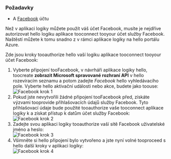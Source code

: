 ### <a name="prerequisites"></a>Požadavky
* A [Facebook](https://www.facebook.com/) účtu 

Než v aplikaci logiky můžete použít váš účet Facebook, musíte je nejdříve autorizovat hello logiku aplikace tooconnect tooyour účet služby Facebook. Naštěstí můžete k tomu snadno z v rámci aplikace logiky na hello portálu Azure. 

Zde jsou kroky tooauthorize hello vaší logiku aplikace tooconnect tooyour účet Facebook:

1. Vyberte připojení tooFacebook, v návrháři aplikace logiky hello, toocreate **zobrazit Microsoft spravované rozhraní API** v hello rozevíracím seznamu a potom zadejte *Facebook* hello vyhledávacího pole. Vyberte hello aktivační události nebo akce, budete jako toouse:  
   ![Facebook krok 1](./media/connectors-create-api-facebook/facebook-1.png)
2. Pokud jste nevytvořili žádné připojení tooFacebook před, získáte výzvami tooprovide přihlašovacích údajů služby Facebook. Tyto přihlašovací údaje bude použité tooauthorize vaše tooconnect aplikace logiky k a získat přístup k datům účet služby Facebook:  
   ![Facebook krok 2](./media/connectors-create-api-facebook/facebook-2.png)
3. Zadejte svou aplikaci logiky tooauthorize vaší sítě Facebook uživatelské jméno a heslo:  
   ![Facebook krok 3](./media/connectors-create-api-facebook/facebook-3.png)   
4. Všimněte si hello připojení bylo vytvořeno a jste nyní volné tooproceed s hello další kroky v aplikaci logiky:  
   ![Facebook krok 4](./media/connectors-create-api-facebook/facebook-4.png)   

